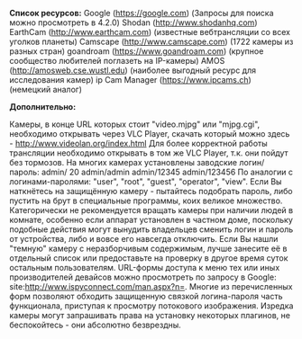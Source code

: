 __Список ресурсов:__
Google (https://google.com) (Запросы для поиска можно просмотреть в 4.2.0)
Shodan (http://www.shodanhq.com)
EarthCam (http://www.earthcam.com) (известные вебтрансляции со всех уголков планеты)
Camscape (http://www.camscape.com) (1722 камеры из разных стран)
goandroam (https://www.goandroam.com) (крупное сообщество любителей поглазеть на IP-камеры)
AMOS (http://amosweb.cse.wustl.edu) (наиболее выгодный ресурс для исследования камер)
ip Cam Manager (https://www.ipcams.ch) (немецкий аналог)

__Дополнительно:__

Камеры, в конце URL которых стоит "video.mjpg" или "mjpg.cgi", необходимо открывать через VLC Player, скачать который можно здесь - http://www.videolan.org/index.html 
 Для более корректной работы трансляции необходимо открывать в том же VLC Player, т.к. они пойдут без тормозов. 
На многих камерах установлены заводские логин/пароль:  admin/ 20 admin/admin admin/12345 admin/123456
По аналогии с логинами-паролями: "user", "root", "guest", "operator", "view". Если Вы наткнётесь на защищённую камеру - пытайтесь подобрать пароль, либо пустить на брут в специальные программы, коих великое множество. 
Категорически не рекомендуется вращать камеры при наличии людей в комнате, особенно если аппарат установлен в частном доме, поскольку подобные действия могут вынудить владельцев сменить логин и пароль от устройства, либо и вовсе его навсегда отключить. 
Если Вы нашли "темную" камеру с неразборчивым содержимым, лучше занесите её в отдельный список или предоставьте на проверку в другое время суток остальным пользователям. 
URL-формы доступа к меню тех или иных производителей девайсов можно просмотреть по запросу в Google: site:http://www.ispyconnect.com/man.aspx?n=. Многие из перечисленных форм позволяют обходить защищенную связкой логина-пароля часть функционала, приступая к просмотру потокового изображения. 
Изредка камеры могут запрашивать права на установку некоторых плагинов, не беспокойтесь - они абсолютно безврездны.